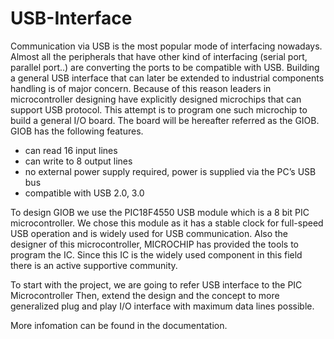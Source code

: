 # USB-Interface

Communication via USB is the most popular mode of interfacing nowadays. Almost all the peripherals that have other kind of interfacing (serial port, parallel port..) are converting the ports to be compatible with USB. Building a general USB interface that can later be extended to industrial components handling is of major concern. Because of this reason leaders in microcontroller designing have explicitly designed microchips that can support USB protocol. This attempt is to program one such microchip to build a general I/O board. The board will be hereafter referred as the GIOB. GIOB has the following features. 

- can read 16 input lines 
- can write to 8 output lines 
- no external power supply required, power is supplied via the PC’s USB bus 
- compatible with USB 2.0, 3.0

To design GIOB we use the PIC18F4550 USB module which is a 8 bit PIC microcontroller. We chose this module as it has a stable clock for full-speed USB operation and is widely used for USB communication. Also the designer of this microcontroller, MICROCHIP has provided the tools to program the IC. Since this IC is the widely used component in this field there is an active supportive community. 


To start with the project, we are going to refer ​USB interface to the PIC Microcontroller  Then, extend the design and the concept to more generalized plug and play I/O interface with maximum data lines possible.

More infomation can be found in the documentation.
